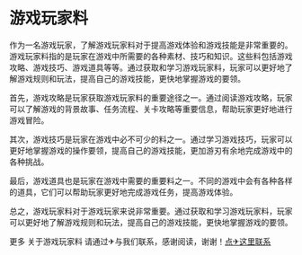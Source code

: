 # 游戏玩家料

作为一名游戏玩家，了解游戏玩家料对于提高游戏体验和游戏技能是非常重要的。游戏玩家料指的是玩家在游戏中所需要的各种素材、技巧和知识。这些料包括游戏攻略、游戏技巧、游戏道具等等。通过获取和学习游戏玩家料，玩家可以更好地了解游戏规则和玩法，提高自己的游戏技能，更快地掌握游戏的要领。

首先，游戏攻略是玩家获取游戏玩家料的重要途径之一。通过阅读游戏攻略，玩家可以了解游戏的背景故事、任务流程、关卡攻略等重要信息，帮助玩家更好地进行游戏冒险。

其次，游戏技巧是玩家在游戏中必不可少的料之一。通过学习游戏技巧，玩家可以更好地掌握游戏的操作要领，提高自己的游戏技能，更加游刃有余地完成游戏中的各种挑战。

最后，游戏道具也是玩家在游戏中需要的重要料之一。不同的游戏中会有各种各样的道具，它们可以帮助玩家更好地完成游戏任务，提高游戏体验。

总之，游戏玩家料对于游戏玩家来说非常重要。通过获取和学习游戏玩家料，玩家可以更好地了解游戏规则和玩法，提高自己的游戏技能，更快地掌握游戏的要领。

更多 关于游戏玩家料 请通过✈与我们联系，感谢阅读，谢谢！[点✈这里联系](https://gg.k02.cc)
